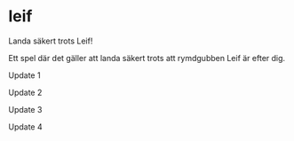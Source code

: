 # leif
Landa säkert trots Leif!

Ett spel där det gäller att landa säkert trots att rymdgubben Leif är efter dig.

Update 1

Update 2

Update 3

Update 4
